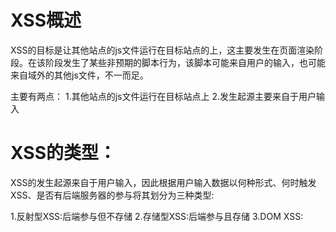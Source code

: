 # XSS概述
  XSS的目标是让其他站点的js文件运行在目标站点的上，这主要发生在页面渲染阶段。在该阶段发生了某些非预期的脚本行为，该脚本可能来自用户的输入，也可能来自域外的其他js文件，不一而足。

  主要有两点：
  1.其他站点的js文件运行在目标站点上
  2.发生起源主要来自于用户输入

# XSS的类型：

XSS的发生起源来自于用户输入，因此根据用户输入数据以何种形式、何时触发XSS、是否有后端服务器的参与将其划分为三种类型:

1.反射型XSS:后端参与但不存储
2.存储型XSS:后端参与且存储
3.DOM XSS:


